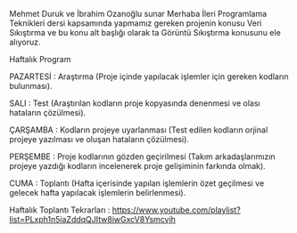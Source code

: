 Mehmet Duruk ve İbrahim Ozanoğlu sunar
Merhaba İleri Programlama Teknikleri dersi kapsamında yapmamız gereken projenin konusu Veri Sıkıştırma ve bu konu alt başlığı olarak ta Görüntü Sıkıştırma konusunu ele alıyoruz.

Haftalık Program 

PAZARTESİ : Araştırma (Proje içinde yapılacak işlemler için gereken kodların bulunması).

SALI : Test (Araştırılan kodların proje kopyasında denenmesi ve olası hataların çözülmesi).

ÇARŞAMBA : Kodların projeye uyarlanması (Test edilen kodların orjinal projeye yazılması ve oluşan hataların çözülmesi).

PERŞEMBE : Proje kodlarının gözden geçirilmesi (Takım arkadaşlarımızın projeye yazdığı kodların incelenerek proje gelişiminin farkında olmak).

CUMA : Toplantı (Hafta içerisinde yapılan işlemlerin özet geçilmesi ve gelecek hafta yapılacak işlemlerin belirlenmesi).

Haftalık Toplantı Tekrarları : https://www.youtube.com/playlist?list=PLxph1n5iaZddqQJItw8iwGxcV8Ysmcvjh 

